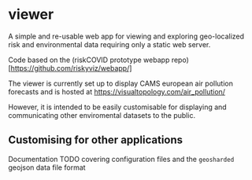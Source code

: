 # viewer

A simple and re-usable web app for viewing and exploring geo-localized risk and environmental data requiring only a static web server.

Code based on the (riskCOVID prototype webapp repo)[https://github.com/riskyviz/webapp/]

The viewer is currently set up to display CAMS european air pollution forecasts and is hosted at https://visualtopology.com/air_pollution/  

However, it is intended to be easily customisable for displaying and communicating other enviromental datasets to the public.

## Customising for other applications

Documentation TODO covering configuration files and the `geosharded` geojson data file format 

